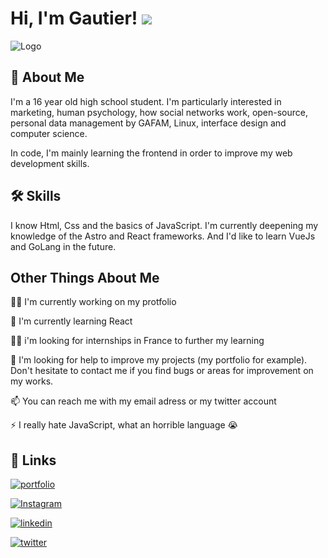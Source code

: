 
# Hi, I'm Gautier! ![](https://user-images.githubusercontent.com/18350557/176309783-0785949b-9127-417c-8b55-ab5a4333674e.gif)
![Logo](https://avatars.githubusercontent.com/u/174685571?v=4)


## 🚀 About Me
I'm a 16 year old high school student. I'm particularly interested in marketing, human psychology, how social networks work, open-source, personal data management by GAFAM, Linux, interface design and computer science.

In code, I'm mainly learning the frontend in order to improve my web development skills.
## 🛠 Skills
I know Html, Css and the basics of JavaScript. I'm currently deepening my knowledge of the Astro and React frameworks. And I'd like to learn VueJs and GoLang in the future.

## Other Things About Me
👩‍💻 I'm currently working on my protfolio

🧠 I'm currently learning React

👯‍♀️ i'm looking for internships in France to further my learning

🤔 I'm looking for help to improve my projects (my portfolio for example). Don't hesitate to contact me if you find bugs or areas for improvement on my works.

📫 You can reach me with my email adress or my twitter account

⚡️ I really hate JavaScript, what an horrible language 😭

## 🔗 Links
[![portfolio](https://img.shields.io/badge/my_portfolio_WIP-000?style=for-the-badge&logo=ko-fi&logoColor=white)](https://katherineoelsner.com/)

[![Instagram](https://img.shields.io/badge/instagram-E4405F?style=for-the-badge&logo=instagram&logoColor=white)](https://www.instagram.com/gautier.picon/)

[![linkedin](https://img.shields.io/badge/linkedin_WIP-0A66C2?style=for-the-badge&logo=linkedin&logoColor=white)](https://www.linkedin.com/)

[![twitter](https://img.shields.io/badge/twitter-1DA1F2?style=for-the-badge&logo=x&logoColor=white)](https://twitter.com/vu_zip)
